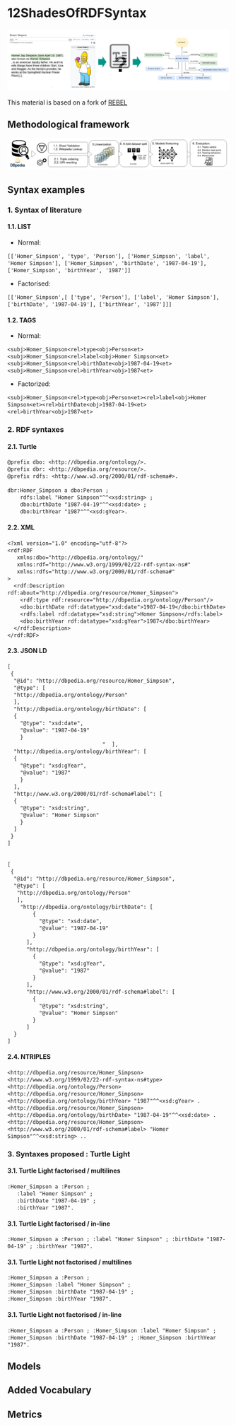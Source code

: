 # 12ShadesOfRDFSyntax

![QuestionIllustration](https://github.com/datalogism/12ShadesOfRDFSyntax/blob/main/Screenshot%20from%202024-02-16%2016-49-51.png)

This material is based on a fork of [REBEL](https://github.com/Babelscape/rebel/tree/main)

## Methodological framework

![Pipeline](https://github.com/datalogism/12ShadesOfRDFSyntax/blob/main/120ShadesOfSyntaxes.drawio(2).png)

## Syntax examples

### 1. Syntax of literature
#### 1.1. LIST
* Normal:
```
[['Homer_Simpson', 'type', 'Person'], ['Homer_Simpson', 'label', 'Homer Simpson'], ['Homer_Simpson', 'birthDate', '1987-04-19'], ['Homer_Simpson', 'birthYear', '1987']]
```
* Factorised:
```
[['Homer_Simpson',[ ['type', 'Person'], ['label', 'Homer Simpson'], ['birthDate', '1987-04-19'], ['birthYear', '1987']]]
```
#### 1.2. TAGS
* Normal:
```
<subj>Homer_Simpson<rel>type<obj>Person<et><subj>Homer_Simpson<rel>label<obj>Homer Simpson<et><subj>Homer_Simpson<rel>birthDate<obj>1987-04-19<et><subj>Homer_Simpson<rel>birthYear<obj>1987<et>
```
* Factorized:
```
<subj>Homer_Simpson<rel>type<obj>Person<et><rel>label<obj>Homer Simpson<et><rel>birthDate<obj>1987-04-19<et><rel>birthYear<obj>1987<et>
```
### 2. RDF syntaxes
#### 2.1. Turtle
```
@prefix dbo: <http://dbpedia.org/ontology/>.
@prefix dbr: <http://dbpedia.org/resource/>.
@prefix rdfs: <http://www.w3.org/2000/01/rdf-schema#>.

dbr:Homer_Simpson a dbo:Person ;
    rdfs:label "Homer Simpson"^^<xsd:string> ;
    dbo:birthDate "1987-04-19"^^<xsd:date> ;
    dbo:birthYear "1987"^^<xsd:gYear>.
```
#### 2.2. XML
```
<?xml version="1.0" encoding="utf-8"?>
<rdf:RDF
   xmlns:dbo="http://dbpedia.org/ontology/"
   xmlns:rdf="http://www.w3.org/1999/02/22-rdf-syntax-ns#"
   xmlns:rdfs="http://www.w3.org/2000/01/rdf-schema#"
>
  <rdf:Description rdf:about="http://dbpedia.org/resource/Homer_Simpson">
    <rdf:type rdf:resource="http://dbpedia.org/ontology/Person"/>
    <dbo:birthDate rdf:datatype="xsd:date">1987-04-19</dbo:birthDate>
    <rdfs:label rdf:datatype="xsd:string">Homer Simpson</rdfs:label>
    <dbo:birthYear rdf:datatype="xsd:gYear">1987</dbo:birthYear>
  </rdf:Description>
</rdf:RDF>
```
#### 2.3. JSON LD
```
[
 {
  "@id": "http://dbpedia.org/resource/Homer_Simpson",
  "@type": [
  "http://dbpedia.org/ontology/Person"
  ],
  "http://dbpedia.org/ontology/birthDate": [
  {
    "@type": "xsd:date",
    "@value": "1987-04-19"
    }
                              "  ],
  "http://dbpedia.org/ontology/birthYear": [
  {
    "@type": "xsd:gYear",
    "@value": "1987"
    }
  ],
  "http://www.w3.org/2000/01/rdf-schema#label": [
  {
    "@type": "xsd:string",
    "@value": "Homer Simpson"
    }
  ]
 }
]


[
 {
  "@id": "http://dbpedia.org/resource/Homer_Simpson",
  "@type": [
   "http://dbpedia.org/ontology/Person"
   ],
    "http://dbpedia.org/ontology/birthDate": [
        {
          "@type": "xsd:date",
          "@value": "1987-04-19"
        }
      ],
      "http://dbpedia.org/ontology/birthYear": [
        {
          "@type": "xsd:gYear",
          "@value": "1987"
        }
      ],
      "http://www.w3.org/2000/01/rdf-schema#label": [
        {
          "@type": "xsd:string",
          "@value": "Homer Simpson"
        }
      ]
  }
]
```
#### 2.4. NTRIPLES 
```
<http://dbpedia.org/resource/Homer_Simpson> <http://www.w3.org/1999/02/22-rdf-syntax-ns#type> <http://dbpedia.org/ontology/Person> 
<http://dbpedia.org/resource/Homer_Simpson> <http://dbpedia.org/ontology/birthYear> "1987"^^<xsd:gYear> .
<http://dbpedia.org/resource/Homer_Simpson> <http://dbpedia.org/ontology/birthDate> "1987-04-19"^^<xsd:date> .
<http://dbpedia.org/resource/Homer_Simpson> <http://www.w3.org/2000/01/rdf-schema#label> "Homer Simpson"^^<xsd:string> ..
```
### 3. Syntaxes proposed : **Turtle Light**

#### 3.1. Turtle Light factorised / multilines
```
:Homer_Simpson a :Person ;
   :label "Homer Simpson" ;
   :birthDate "1987-04-19" ;
   :birthYear "1987".
```
#### 3.1. Turtle Light factorised / in-line
```
:Homer_Simpson a :Person ; :label "Homer Simpson" ; :birthDate "1987-04-19" ; :birthYear "1987".
```
#### 3.1. Turtle Light not factorised / multilines
```
:Homer_Simpson a :Person ;
:Homer_Simpson :label "Homer Simpson" ;
:Homer_Simpson :birthDate "1987-04-19" ;
:Homer_Simpson :birthYear "1987".
```
#### 3.1. Turtle Light not factorised / in-line
```
:Homer_Simpson a :Person ; :Homer_Simpson :label "Homer Simpson" ; :Homer_Simpson :birthDate "1987-04-19" ; :Homer_Simpson :birthYear "1987".
```
## Models

## Added Vocabulary

## Metrics
